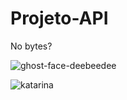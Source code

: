 # Projeto-API

No bytes?

![ghost-face-deebeedee](https://user-images.githubusercontent.com/94016306/167962626-6cea4450-eff4-4a37-bd0e-4972abca17f9.gif)

![katarina](https://i.imgur.com/x92mB5h.gif)
